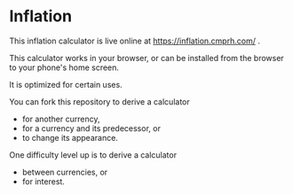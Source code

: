 # Inflation

[//]: # (Forks should have the live link adjusted or removed)

This inflation calculator is live online at
https://inflation.cmprh.com/
.

This calculator works in your browser,
or can be installed from the browser to your phone's home screen.

It is optimized for certain uses.

You can fork this repository to derive a calculator

- for another currency,
- for a currency and its predecessor, or
- to change its appearance.

One difficulty level up is to derive a calculator

- between currencies, or
- for interest.